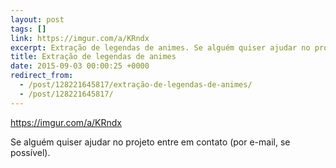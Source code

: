 ```yaml
---
layout: post
tags: []
link: https://imgur.com/a/KRndx
excerpt: Extração de legendas de animes. Se alguém quiser ajudar no projeto entre em contato (por e-mail, se possível).
title: Extração de legendas de animes
date: 2015-09-03 00:00:25 +0000
redirect_from:
  - /post/128221645817/extração-de-legendas-de-animes/
  - /post/128221645817/
---
```


<https://imgur.com/a/KRndx>

Se alguém quiser ajudar no projeto entre em contato (por e-mail, se possível).


